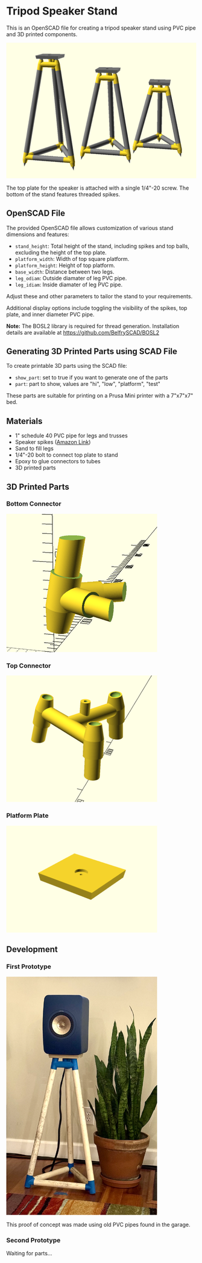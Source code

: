# Tripod Speaker Stand

This is an OpenSCAD file for creating a tripod speaker stand using PVC pipe and 3D printed components.

<img src="./assets/tripod.png" width="800">

The top plate for the speaker is attached with a single 1/4"-20 screw. The bottom of the stand features threaded spikes.

## OpenSCAD File

The provided OpenSCAD file allows customization of various stand dimensions and features:

- `stand_height`: Total height of the stand, including spikes and top balls, excluding the height of the top plate.
- `platform_width`: Width of top square platform.
- `platform_height`: Height of top platform.
- `base_width`: Distance between two legs.
- `leg_odiam`: Outside diamater of leg PVC pipe.
- `leg_idiam`: Inside diamater of leg PVC pipe.

Adjust these and other parameters to tailor the stand to your requirements.

Additional display options include toggling the visibility of the spikes, top plate, and inner diameter PVC pipe.

**Note:** The BOSL2 library is required for thread generation. Installation details are available at https://github.com/BelfrySCAD/BOSL2

## Generating 3D Printed Parts using SCAD File

To create printable 3D parts using the SCAD file:

- `show_part`: set to true if you want to generate one of the parts
- `part`: part to show, values are "hi", "low", "platform", "test"

These parts are suitable for printing on a Prusa Mini printer with a 7"x7"x7" bed.

## Materials

- 1" schedule 40 PVC pipe for legs and trusses
- Speaker spikes ([Amazon Link](https://www.amazon.com/gp/product/B09K3H8FD9/))
- Sand to fill legs
- 1/4"-20 bolt to connect top plate to stand
- Epoxy to glue connectors to tubes
- 3D printed parts

## 3D Printed Parts

### Bottom Connector

<img src="./assets/part1.png" width="400">

### Top Connector

<img src="./assets/part2.png" width="400">

### Platform Plate

<img src="./assets/platform.png" width="400">

## Development

### First Prototype

<img src="./assets/prototype1.png" width="400">

This proof of concept was made using old PVC pipes found in the garage.

### Second Prototype

Waiting for parts...
